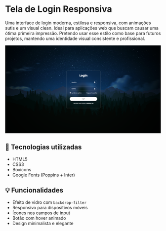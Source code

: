 # Tela de Login Responsiva

Uma interface de login moderna, estilosa e responsiva, com animações sutis e um visual clean. Ideal para aplicações web que buscam causar uma ótima primeira impressão. Pretendo usar esse estilo como base para futuros projetos, mantendo uma identidade visual consistente e profissional.



![preview](./assets/img/preview.png)

## 🧪 Tecnologias utilizadas

- HTML5
- CSS3
- Boxicons
- Google Fonts (Poppins + Inter)

## 💡 Funcionalidades

- Efeito de vidro com `backdrop-filter`
- Responsivo para dispositivos móveis
- Ícones nos campos de input
- Botão com hover animado
- Design minimalista e elegante

